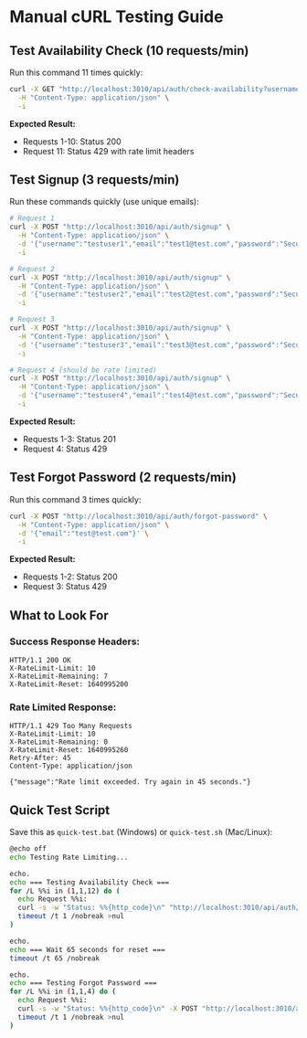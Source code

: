 # Manual cURL Testing Guide

## Test Availability Check (10 requests/min)

Run this command 11 times quickly:

```bash
curl -X GET "http://localhost:3010/api/auth/check-availability?username=testuser&email=test@test.com" \
  -H "Content-Type: application/json" \
  -i
```

**Expected Result:**
- Requests 1-10: Status 200
- Request 11: Status 429 with rate limit headers

## Test Signup (3 requests/min)

Run these commands quickly (use unique emails):

```bash
# Request 1
curl -X POST "http://localhost:3010/api/auth/signup" \
  -H "Content-Type: application/json" \
  -d '{"username":"testuser1","email":"test1@test.com","password":"SecurePass123!"}' \
  -i

# Request 2  
curl -X POST "http://localhost:3010/api/auth/signup" \
  -H "Content-Type: application/json" \
  -d '{"username":"testuser2","email":"test2@test.com","password":"SecurePass123!"}' \
  -i

# Request 3
curl -X POST "http://localhost:3010/api/auth/signup" \
  -H "Content-Type: application/json" \
  -d '{"username":"testuser3","email":"test3@test.com","password":"SecurePass123!"}' \
  -i

# Request 4 (should be rate limited)
curl -X POST "http://localhost:3010/api/auth/signup" \
  -H "Content-Type: application/json" \
  -d '{"username":"testuser4","email":"test4@test.com","password":"SecurePass123!"}' \
  -i
```

**Expected Result:**
- Requests 1-3: Status 201
- Request 4: Status 429

## Test Forgot Password (2 requests/min)

Run this command 3 times quickly:

```bash
curl -X POST "http://localhost:3010/api/auth/forgot-password" \
  -H "Content-Type: application/json" \
  -d '{"email":"test@test.com"}' \
  -i
```

**Expected Result:**
- Requests 1-2: Status 200
- Request 3: Status 429

## What to Look For

### Success Response Headers:
```
HTTP/1.1 200 OK
X-RateLimit-Limit: 10
X-RateLimit-Remaining: 7
X-RateLimit-Reset: 1640995200
```

### Rate Limited Response:
```
HTTP/1.1 429 Too Many Requests
X-RateLimit-Limit: 10
X-RateLimit-Remaining: 0
X-RateLimit-Reset: 1640995260
Retry-After: 45
Content-Type: application/json

{"message":"Rate limit exceeded. Try again in 45 seconds."}
```

## Quick Test Script

Save this as `quick-test.bat` (Windows) or `quick-test.sh` (Mac/Linux):

```bash
@echo off
echo Testing Rate Limiting...

echo.
echo === Testing Availability Check ===
for /L %%i in (1,1,12) do (
  echo Request %%i:
  curl -s -w "Status: %%{http_code}\n" "http://localhost:3010/api/auth/check-availability?username=testuser&email=test@test.com"
  timeout /t 1 /nobreak >nul
)

echo.
echo === Wait 65 seconds for reset ===
timeout /t 65 /nobreak

echo.
echo === Testing Forgot Password ===
for /L %%i in (1,1,4) do (
  echo Request %%i:
  curl -s -w "Status: %%{http_code}\n" -X POST "http://localhost:3010/api/auth/forgot-password" -H "Content-Type: application/json" -d "{\"email\":\"test@test.com\"}"
  timeout /t 1 /nobreak >nul
)
``` 